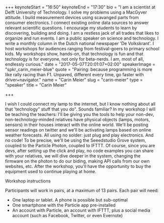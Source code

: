 +++
keynoteStart = "16:50"
keynoteEnd = "17:30"
bio = "I am a scientist at Delft University of Technology. I solve my problems using a MacGyver attitude. I build measurement devices using scavanged parts from consumer electronics. I connect existing online data sources to answer relevant scientific questions. I encourage my students to learn by discovering, building and doing. I am a restless jack of all trades that likes to organize and run events. I am a public speaker on science and technology. I write a monthly column in the Dutch national newspaper 'De Volkskrant'. I host workshops for audiences ranging from festival-goers to primary school kids. My workshops show, hands-on, that technology is fun and that technology is for everyone, not only for beta-nerds. I am, most of all, endlessly curious."
date = "2017-05-07T20:01:07+02:00"
speakerImage = "spkr_carin_meier-blue"
quote = "Pairing: because programming is more like rally racing than F1. Unpaved, different every time, go faster with driver+navigator."
name = "Carin Meier"
slug = "carin-meier"
type = "speaker"
title = "Carin Meier"

+++

I wish I could connect my lamp to the internet, but I know nothing about all that 'technology" stuff that you do". Sounds familiar? In my workshop I will be teaching the teachers: I'll be giving you the tools to help your non-dev, non-technology-minded relatives have physical objects (lamps, motors, sensors) in their houses interact with the online world. We'll be posting sensor readings on twitter and we'll be activating lamps based on online weather forecasts. All using no solder: just plug and play electronics. And no code!
To be precise, we'll be using the Seeedstudio Grove system, coupled to the Particle Photon, coupled to IFTTT.
Of course, since you are devs, after setting up the click and play, no code examples you can share with your relatives, we will dive deeper in the system, changing the firmware on the photon to do our biding, making API calls from our own websites, etc.
After the workshop, you'll have the opportunity to buy the equipment used to continue playing at home.
<p><span class="red">Workshop instructions</span></p>
Participants will work in pairs, at a maximum of 13 pairs. Each pair will need:

* One laptop or tablet. A phone is possible but sub-optimal
* One smartphone with the Particle app pre-installed
* An account with Particle, an account with IFTTT, plus a social media account (such as Facebook, Twitter, or even Evernote)